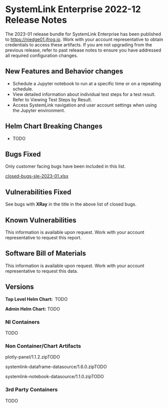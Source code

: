 # SystemLink Enterprise 2022-12 Release Notes

The 2023-01 release bundle for SystemLink Enterprise has been published to <https://niedge01.jfrog.io>. Work with your account representative to obtain credentials to access these artifacts. If you are not upgrading from the previous release, refer to past release notes to ensure you have addressed all required configuration changes.

## New Features and Behavior changes

- Schedule a Jupyter notebook to run at a specific time or on a repeating schedule.
- View detailed information about individual test steps for a test result. Refer to Viewing Test Steps by Result.
- Access SystemLink navigation and user account settings when using the Jupyter environment.

## Helm Chart Breaking Changes

- TODO

## Bugs Fixed

Only customer facing bugs have been included in this list.

[closed-bugs-sle-2023-01.xlsx](closed-bugs-sle-2023-01.xlsx)

## Vulnerabilities Fixed

See bugs with **XRay** in the title in the above list of closed bugs.

## Known Vulnerabilities

This information is available upon request. Work with your account representative to request this report.

## Software Bill of Materials

This information is available upon request. Work with your account representative to request this data.

## Versions

**Top Level Helm Chart:** TODO

**Admin Helm Chart:** TODO

### NI Containers

TODO

### Non Container/Chart Artifacts

plotly-panel/1.1.2.zipTODO

systemlink-dataframe-datasource/1.6.0.zipTODO

systemlink-notebook-datasource/1.1.0.zipTODO

### 3rd Party Containers

TODO
